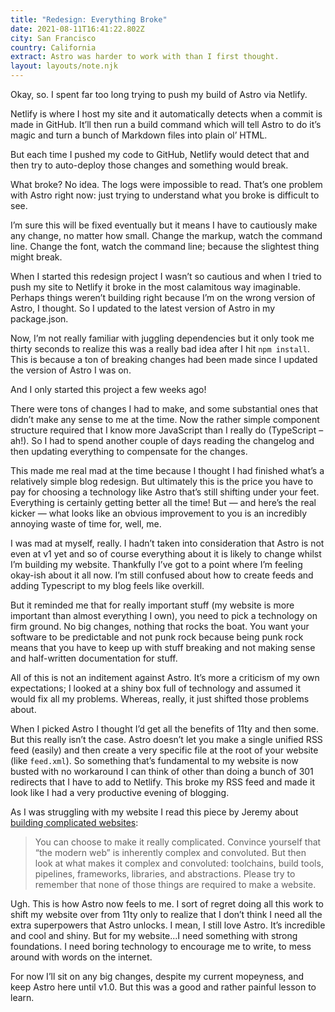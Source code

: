 ```yaml
---
title: "Redesign: Everything Broke"
date: 2021-08-11T16:41:22.802Z
city: San Francisco
country: California
extract: Astro was harder to work with than I first thought.
layout: layouts/note.njk
---
```


Okay, so. I spent far too long trying to push my build of Astro via Netlify.

Netlify is where I host my site and it automatically detects when a commit is made in GitHub. It’ll then run a build command which will tell Astro to do it’s magic and turn a bunch of Markdown files into plain ol’ HTML.

But each time I pushed my code to GitHub, Netlify would detect that and then try to auto-deploy those changes and something would break.

What broke? No idea. The logs were impossible to read. That’s one problem with Astro right now: just trying to understand what you broke is difficult to see.

I’m sure this will be fixed eventually but it means I have to cautiously make any change, no matter how small. Change the markup, watch the command line. Change the font, watch the command line; because the slightest thing might break.

When I started this redesign project I wasn’t so cautious and when I tried to push my site to Netlify it broke in the most calamitous way imaginable. Perhaps things weren’t building right because I’m on the wrong version of Astro, I thought. So I updated to the latest version of Astro in my package.json.

Now, I’m not really familiar with juggling dependencies but it only took me thirty seconds to realize this was a really bad idea after I hit `npm install`. This is because a ton of breaking changes had been made since I updated the version of Astro I was on.

And I only started this project a few weeks ago!

There were tons of changes I had to make, and some substantial ones that didn’t make any sense to me at the time. Now the rather simple component structure required that I know more JavaScript than I really do (TypeScript – ah!). So I had to spend another couple of days reading the changelog and then updating everything to compensate for the changes.

This made me real mad at the time because I thought I had finished what’s a relatively simple blog redesign. But ultimately this is the price you have to pay for choosing a technology like Astro that’s still shifting under your feet. Everything is certainly getting better all the time! But — and here’s the real kicker — what looks like an obvious improvement to you is an incredibly annoying waste of time for, well, me.

I was mad at myself, really. I hadn’t taken into consideration that Astro is not even at v1 yet and so of course everything about it is likely to change whilst I’m building my website. Thankfully I’ve got to a point where I’m feeling okay-ish about it all now. I’m still confused about how to create feeds and adding Typescript to my blog feels like overkill.

But it reminded me that for really important stuff (my website is more important than almost everything I own), you need to pick a technology on firm ground. No big changes, nothing that rocks the boat. You want your software to be predictable and not punk rock because being punk rock means that you have to keep up with stuff breaking and not making sense and half-written documentation for stuff.

All of this is not an inditement against Astro. It’s more a criticism of my own expectations; I looked at a shiny box full of technology and assumed it would fix all my problems. Whereas, really, it just shifted those problems about.

When I picked Astro I thought I’d get all the benefits of 11ty and then some. But this really isn’t the case. Astro doesn’t let you make a single unified RSS feed (easily) and then create a very specific file at the root of your website (like `feed.xml`). So something that’s fundamental to my website is now busted with no workaround I can think of other than doing a bunch of 301 redirects that I have to add to Netlify. This broke my RSS feed and made it look like I had a very productive evening of blogging.

As I was struggling with my website I read this piece by Jeremy about [building complicated websites](https://adactio.com/journal/18337):

> You can choose to make it really complicated. Convince yourself that “the modern web” is inherently complex and convoluted. But then look at what makes it complex and convoluted: toolchains, build tools, pipelines, frameworks, libraries, and abstractions. Please try to remember that none of those things are required to make a website.

Ugh. This is how Astro now feels to me. I sort of regret doing all this work to shift my website over from 11ty only to realize that I don’t think I need all the extra superpowers that Astro unlocks. I mean, I still love Astro. It’s incredible and cool and shiny. But for my website...I need something with strong foundations. I need boring technology to encourage me to write, to mess around with words on the internet.

For now I’ll sit on any big changes, despite my current mopeyness, and keep Astro here until v1.0. But this was a good and rather painful lesson to learn.
